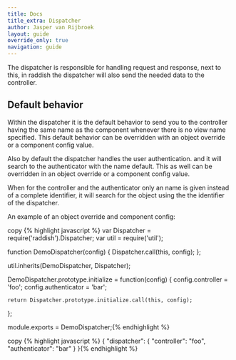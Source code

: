 ```yaml
---
title: Docs
title_extra: Dispatcher
author: Jasper van Rijbroek
layout: guide
override_only: true
navigation: guide
---
```


The dispatcher is responsible for handling request and response, next to this, in raddish the dispatcher will also send the needed data to the controller.

## Default behavior
Within the dispatcher it is the default behavior to send you to the controller having the same name as the component whenever there is no view name specified.
This default behavior can be overridden with an object override or a component config value.

Also by default the dispatcher handles the user authentication. and it will search to the authenticator with the name default.
This as well can be overridden in an object override or a component config value.

When for the controller and the authenticator only an name is given instead of a complete identifier,
it will search for the object using the the identifier of the dispatcher.

An example of an object override and component config:

<div class="row">
    <div class="col-md-6">
        <div class="code-highlight">
            <span class="js-copy-to-clipboard copy-code">copy</span>
    {% highlight javascript %}
var Dispatcher  = require('raddish').Dispatcher;
var util        = require('util');

function DemoDispatcher(config) {
    Dispatcher.call(this, config);
};

util.inherits(DemoDispatcher, Dispatcher);

DemoDispatcher.prototype.initialize = function(config) {
    config.controller = 'foo';
    config.authenticator = 'bar';

    return Dispatcher.prototype.initialize.call(this, config);
};

module.exports = DemoDispatcher;{% endhighlight %}
        </div>
    </div>
    <div class="col-md-6">
        <div class="code-highlight">
            <span class="js-copy-to-clipboard copy-code">copy</span>
        {% highlight javascript %}
{
    "dispatcher": {
        "controller": "foo",
        "authenticator": "bar"
    }
}{% endhighlight %}
        </div>
    </div>
</div>